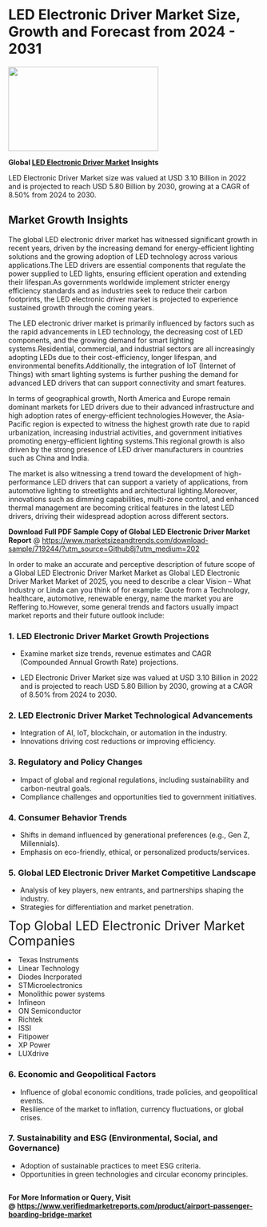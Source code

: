 <H1>LED Electronic Driver Market Size, Growth and Forecast from 2024 - 2031</H1><img class="aligncenter size-medium wp-image-584254" src="https://thirdeyenews.in/wp-content/uploads/2024/09/Global-Market-Research-300x168.jpeg" alt="" width="300" height="168" /><p><strong>Global&nbsp;<a href="https://www.marketsizeandtrends.com/download-sample/719244/?utm_source=Github8j?utm_medium=202">LED Electronic Driver Market</a> Insights</strong></p><p>LED Electronic Driver Market size was valued at USD 3.10 Billion in 2022 and is projected to reach USD 5.80 Billion by 2030, growing at a CAGR of 8.50% from 2024 to 2030.</p><p><h2>Market Growth Insights</h2> <p>The global LED electronic driver market has witnessed significant growth in recent years, driven by the increasing demand for energy-efficient lighting solutions and the growing adoption of LED technology across various applications.The LED drivers are essential components that regulate the power supplied to LED lights, ensuring efficient operation and extending their lifespan.As governments worldwide implement stricter energy efficiency standards and as industries seek to reduce their carbon footprints, the LED electronic driver market is projected to experience sustained growth through the coming years.</p> <p>The LED electronic driver market is primarily influenced by factors such as the rapid advancements in LED technology, the decreasing cost of LED components, and the growing demand for smart lighting systems.Residential, commercial, and industrial sectors are all increasingly adopting LEDs due to their cost-efficiency, longer lifespan, and environmental benefits.Additionally, the integration of IoT (Internet of Things) with smart lighting systems is further pushing the demand for advanced LED drivers that can support connectivity and smart features.</p> <p>In terms of geographical growth, North America and Europe remain dominant markets for LED drivers due to their advanced infrastructure and high adoption rates of energy-efficient technologies.However, the Asia-Pacific region is expected to witness the highest growth rate due to rapid urbanization, increasing industrial activities, and government initiatives promoting energy-efficient lighting systems.This regional growth is also driven by the strong presence of LED driver manufacturers in countries such as China and India.</p> <p>The market is also witnessing a trend toward the development of high-performance LED drivers that can support a variety of applications, from automotive lighting to streetlights and architectural lighting.Moreover, innovations such as dimming capabilities, multi-zone control, and enhanced thermal management are becoming critical features in the latest LED drivers, driving their widespread adoption across different sectors.</p> <p><span class=""><strong>Download Full PDF Sample Copy of Global LED Electronic Driver Market Report</strong> @ <a href="https://www.marketsizeandtrends.com/download-sample/719244/?utm_source=Github8j?utm_medium=202" target="_blank">https://www.marketsizeandtrends.com/download-sample/719244/?utm_source=Github8j?utm_medium=202</a></span></p><p>In order to make an accurate and perceptive description of future scope of a Global&nbsp;LED Electronic Driver Market Market as Global&nbsp;LED Electronic Driver Market Market of 2025, you need to describe a clear Vision &ndash; What Industry or Linda can you think of for example: Quote from a Technology, healthcare, automotive, renewable energy, name the market you are Reffering to.However, some general trends and factors usually impact market reports and their future outlook include:</p><h3>1.&nbsp;<strong>LED Electronic Driver Market Growth Projections</strong></h3><ul><li>Examine market size trends, revenue estimates and CAGR (Compounded Annual Growth Rate) projections.</li><li><p>LED Electronic Driver Market size was valued at USD 3.10 Billion in 2022 and is projected to reach USD 5.80 Billion by 2030, growing at a CAGR of 8.50% from 2024 to 2030.</p></li></ul><h3>2.&nbsp;<strong>LED Electronic Driver Market Technological Advancements</strong></h3><ul><li>Integration of AI, IoT, blockchain, or automation in the industry.</li><li>Innovations driving cost reductions or improving efficiency.</li></ul><h3>3.&nbsp;<strong>Regulatory and Policy Changes</strong></h3><ul><li>Impact of global and regional regulations, including sustainability and carbon-neutral goals.</li><li>Compliance challenges and opportunities tied to government initiatives.</li></ul><h3>4.&nbsp;<strong>Consumer Behavior Trends</strong></h3><ul><li>Shifts in demand influenced by generational preferences (e.g., Gen Z, Millennials).</li><li>Emphasis on eco-friendly, ethical, or personalized products/services.</li></ul><h3>5.&nbsp;<strong>Global LED Electronic Driver Market Competitive Landscape</strong></h3><ul><li>Analysis of key players, new entrants, and partnerships shaping the industry.</li><li>Strategies for differentiation and market penetration.</li></ul><p data-pm-slice="1 1 []"><span style="color: inherit; font-family: inherit; font-size: 25px;">Top Global LED Electronic Driver Market Companies</span></p><div class="" data-test-id=""><p><li>Texas Instruments</li><li> Linear Technology</li><li> Diodes Incrporated</li><li> STMicroelectronics</li><li> Monolithic power systems</li><li> Infineon</li><li> ON Semiconductor</li><li> Richtek</li><li> ISSI</li><li> Fitipower</li><li> XP Power</li><li> LUXdrive</li></p></div><h3>6.&nbsp;<strong>Economic and Geopolitical Factors</strong></h3><ul><li>Influence of global economic conditions, trade policies, and geopolitical events.</li><li>Resilience of the market to inflation, currency fluctuations, or global crises.</li></ul><h3>7.&nbsp;<strong>Sustainability and ESG (Environmental, Social, and Governance)</strong></h3><ul><li>Adoption of sustainable practices to meet ESG criteria.</li><li>Opportunities in green technologies and circular economy principles.</li></ul><h2><strong style="font-size: 14px;">For More Information or Query, Visit @&nbsp;</strong><a style="background-color: #ffffff; font-size: 14px;" href="https://www.marketsizeandtrends.com/report/led-electronic-driver-market/" target="_blank">https://www.verifiedmarketreports.com/product/airport-passenger-boarding-bridge-market</a></h2>
